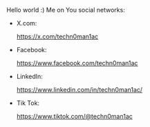 Hello world :) Me on You social networks:

- X.com:

     https://x.com/techn0man1ac

- Facebook:

    https://www.facebook.com/techn0man1ac

- LinkedIn:

    https://www.linkedin.com/in/techn0man1ac/
  
- Tik Tok:

     https://www.tiktok.com/@techn0man1ac

